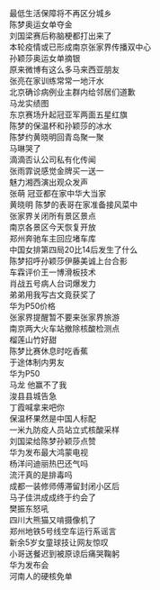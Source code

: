 最低生活保障将不再区分城乡  
陈梦奥运女单夺金  
刘国梁赛后称脑梗都打出来了  
本轮疫情或已形成南京张家界传播双中心  
孙颖莎奥运女单摘银  
原来微博有这么多马来西亚朋友  
张亮在家训练常常一地汗水  
北京确诊病例业主群内给邻居们道歉  
马龙实绩图  
东京赛场升起冠亚军两面五星红旗  
陈梦的保温杯和孙颖莎的冰水  
陈梦约黄晓明回青岛聚一聚  
马琳哭了  
滴滴否认公司私有化传闻  
张雨霏说感觉金牌买一送一  
魅力湘西演出观众发声  
张萌 冠亚都在家中华大当家  
黄晓明 陈梦的表哥在家准备接风菜中  
张家界关闭所有景区景点  
南京各景区今天恢复开放  
郑州奔驰车主回应堵车库  
中国女排第四局20比14后发生了什么  
陈梦招呼孙颖莎伊藤美诚上台合影  
车霖评价王一博滑板技术  
肖战五号病人台词爆发力  
弟弟用我写古文竟获奖了  
华为P50价格  
张家界提醒暂不要来张家界旅游  
南京两大火车站撤除核酸检测点  
榴莲山竹好甜  
陈梦比赛休息时吃香蕉  
于途体制内男友  
华为P50  
马龙 他赢不了我  
浚县县城告急  
丁霞喊拿来吧你  
保温杯果然是中国人标配  
一米九防疫人员站立式核酸采样  
刘国梁给陈梦孙颖莎点赞  
华为发布最大鸿蒙电视  
杨洋问迪丽热巴还气吗  
流汗真的是排毒吗  
成都一装修师傅滞留封闭小区后  
马子佳洪成成终于约会了  
樊振东怒吼  
四川大熊猫又啃摄像机了  
郑州地铁5号线空车运行系谣言  
新余5岁女童球技让网友惊叹  
小哥送餐迟到被原谅后痛哭鞠躬  
华为发布会  
河南人的硬核免单  
